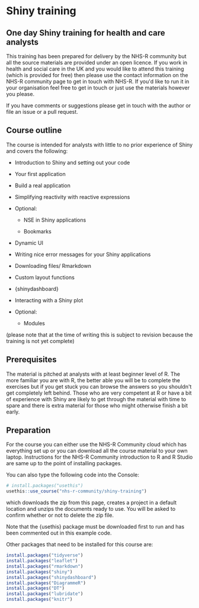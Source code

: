# Shiny training

## One day Shiny training for health and care analysts

This training has been prepared for delivery by the NHS-R community but all the source materials are provided under an open licence. If you work in health and social care in the UK and you would like to attend this training (which is provided for free) then please use the contact information on the NHS-R community page to get in touch with NHS-R. If you'd like to run it in your organisation feel free to get in touch or just use the materials however you please.

If you have comments or suggestions please get in touch with the author or file an issue or a pull request.

## Course outline

The course is intended for analysts with little to no prior experience of Shiny and covers the following:

-   Introduction to Shiny and setting out your code

-   Your first application

-   Build a real application

-   Simplifying reactivity with reactive expressions

-   Optional:

    -   NSE in Shiny applications

    -   Bookmarks

-   Dynamic UI

-   Writing nice error messages for your Shiny applications

-   Downloading files/ Rmarkdown

-   Custom layout functions

-   {shinydashboard}

-   Interacting with a Shiny plot

-   Optional:

    -   Modules

(please note that at the time of writing this is subject to revision because the training is not yet complete)

## Prerequisites

The material is pitched at analysts with at least beginner level of R. The more familiar you are with R, the better able you will be to complete the exercises but if you get stuck you can browse the answers so you shouldn't get completely left behind. Those who are very competent at R or have a bit of experience with Shiny are likely to get through the material with time to spare and there is extra material for those who might otherwise finish a bit early.

## Preparation
For the course you can either use the NHS-R Community cloud which has everything set up or you can download all the course material to your own laptop. Instructions for the NHS-R Community introduction to R and R Studio are same up to the point of installing packages.

You can also type the following code into the Console:

``` r
# install.packages("usethis")
usethis::use_course("nhs-r-community/shiny-training")
```
which downloads the zip from this page, creates a project in a default location and unzips the documents ready to use. You will be asked to confirm whether or not to delete the zip file.

Note that the {usethis} package must be downloaded first to run and has been commented out in this example code.

Other packages that need to be installed for this course are:

``` r
install.packages("tidyverse")
install.packages("leaflet")
install.packages("rmarkdown")
install.packages("shiny")
install.packages("shinydashboard")
install.packages("DiagrammeR")
install.packages("DT")
install.packages("lubridate")
install.packages("knitr")
```
